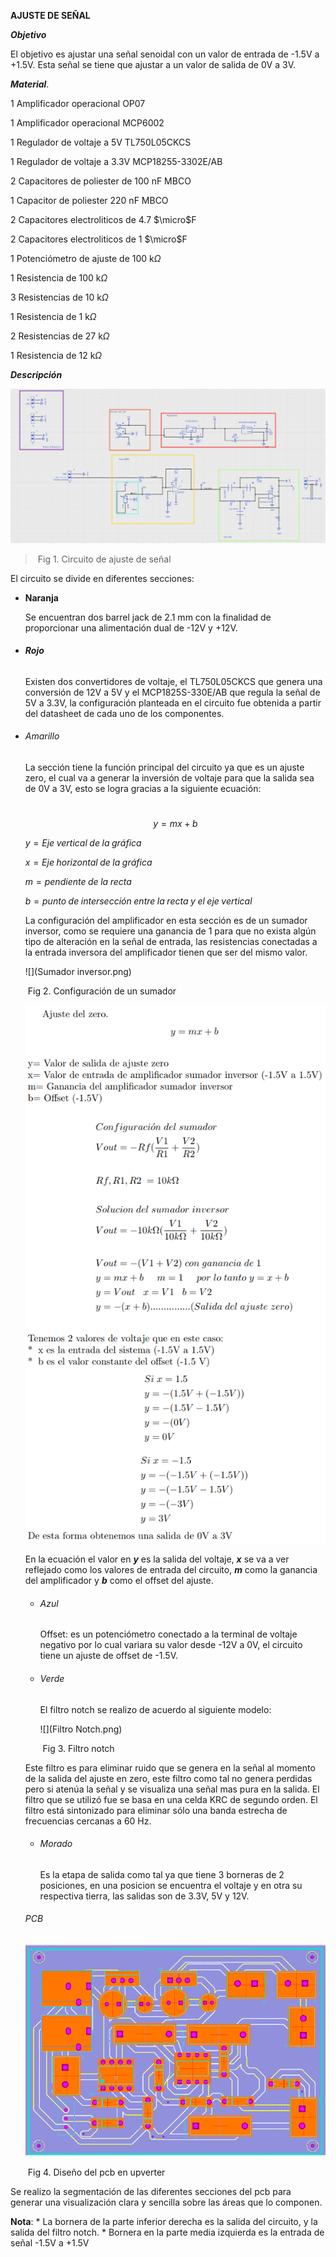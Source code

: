 **AJUSTE DE SEÑAL**

***Objetivo***

El objetivo es ajustar una señal senoidal con un valor de entrada de -1.5V a +1.5V. Esta señal se tiene que ajustar a un valor de salida de 0V a 3V.

***Material***.

1 Amplificador operacional OP07

1 Amplificador operacional MCP6002

1 Regulador de voltaje a 5V TL750L05CKCS

1 Regulador de voltaje a 3.3V MCP18255-3302E/AB 

2 Capacitores de poliester de 100 nF MBCO

1 Capacitor de poliester 220 nF MBCO

2 Capacitores electroliticos de 4.7 $\micro$F

2 Capacitores electroliticos de 1 $\micro$F

1 Potenciómetro de ajuste de 100 k$\Omega$	

1 Resistencia de 100 k$\Omega$	

3 Resistencias de 10 k$\Omega$	

1 Resistencia de 1 k$\Omega$	

2 Resistencias de 27 k$\Omega$	

1 Resistencia de 12 k$\Omega$	

***Descripción***

![](Esquematico.png)

> ​                                                                              Fig 1. Circuito de ajuste de señal
>

El circuito se divide en diferentes secciones:

* **Naranja** 

  Se encuentran dos barrel jack de 2.1 mm con la finalidad de proporcionar una alimentación dual de -12V y +12V.

* ###### **Rojo**

  Existen dos convertidores de voltaje, el TL750L05CKCS que genera una conversión de 12V a 5V y el MCP1825S-330E/AB que regula la señal de 5V a  3.3V, la configuración planteada en el circuito fue obtenida a partir del datasheet de cada uno de los componentes.

* ###### Amarillo

  La sección tiene la función principal del circuito ya que es un ajuste zero, el cual va a generar la inversión de voltaje para que la salida sea de 0V a 3V, esto se logra gracias a la siguiente ecuación:

  ​	$$y=mx+b$$

  $y = Eje\;vertical\;de\;la\;gráfica$

  $x =Eje\;horizontal\;de\;la\;gráfica$

  $m = pendiente\;de \;la \;recta$

  $b = punto\; de\; intersección\; entre\; la\; recta\; y\; el\; eje\; vertical$

  

  La configuración del amplificador en esta sección es de un sumador inversor, como se requiere una ganancia de 1 para que no exista algún tipo de alteración en la señal de entrada, las resistencias conectadas a la entrada inversora del amplificador tienen que ser del mismo valor. 

  ![](Sumador inversor.png)

  ​                                                                              Fig 2. Configuración de un sumador

  ![](Calculos.png)

  

  En la ecuación el valor en ***y*** es la salida del voltaje, ***x*** se va a ver reflejado como los valores de entrada del circuito, ***m*** como la ganancia del amplificador y ***b*** como el offset del ajuste.

  * ###### Azul

    Offset: es un potenciómetro conectado a la terminal de voltaje negativo por lo cual variara su valor desde -12V a 0V, el circuito tiene un ajuste de offset de -1.5V.

  * ###### Verde

    El filtro notch se realizo de acuerdo al siguiente modelo:

    ![](Filtro Notch.png)

    ​                                                                                                       Fig 3. Filtro notch

  Este filtro es para eliminar ruido que se genera en la señal al momento de la salida del ajuste en zero, este filtro como tal no genera perdidas pero si atenúa la señal y se visualiza una señal mas pura en la salida. El filtro que se utilizó fue se basa en una celda KRC de segundo orden. El filtro está sintonizado para eliminar sólo una banda estrecha de frecuencias cercanas a 60 Hz.

  * ###### Morado

    Es la etapa de salida como tal ya que tiene 3 borneras de 2 posiciones, en una posicion se encuentra el voltaje y en otra su respectiva tierra, las salidas son de 3.3V, 5V y 12V.

  ###### *PCB* 

  ![](PCB.png)
  
  ​																		                                Fig 4. Diseño del pcb en upverter

Se realizo la segmentación de las diferentes secciones del pcb para generar una visualización clara y sencilla sobre las áreas que lo componen.

**Nota**: * La bornera de la parte inferior derecha es la salida del circuito, y la salida del filtro notch. * Bornera en la parte media izquierda es la entrada de señal -1.5V a +1.5V

